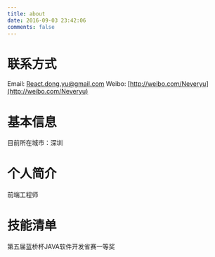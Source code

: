 ```yaml
---
title: about
date: 2016-09-03 23:42:06
comments: false
---
```


# 联系方式
Email: React.dong.yu@gmail.com
Weibo: [http://weibo.com/Neveryu](http://weibo.com/Neveryu)

# 基本信息
<!-- 学历：本科 -->
目前所在城市：深圳

# 个人简介
前端工程师 
<!-- 喜欢 javascript 语言和相关组件以及 backbone、vue.js、node.js、mongoDB、PHP、JAVA、GO、Redis、Docker、Linux等后端、数据库技术 -->

<!--
# 技能清单
后端语言：Java/Node/PHP
前端框架：zepto/jQuery/jQuery EasyUI/Bootstrap/AngularJS/
前端工具：sass/compass/impressjs/hexo/requirejs/seajs
数据库相关：MySQL/SQL Server/Redis/
版本管理、文档和自动化部署工具：Svn/Git/Grunt/Gulp
单元测试：PHPUnit/SimpleTest/Qunit 
Web框架：ThinkPHP/Spring MVC/CodeIgniter

-->

# 技能清单
第五届蓝桥杯JAVA软件开发省赛一等奖